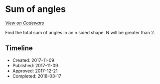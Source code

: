 # Sum of angles
[*View on Codewars*](https://www.codewars.com/kata/sum-of-angles)

Find the total sum of angles in an n sided shape. N will be greater than 2.

## Timeline
- Created: 2017-11-09
- Published: 2017-11-09
- Approved: 2017-12-21
- Completed: 2018-03-17